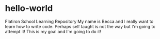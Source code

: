 # hello-world
Flatiron School Learning Repository
My name is Becca and I really want to learn how to write code.  Perhaps self taught is not the way but I'm going to attempt it!
This is my goal and I'm going to do it!
